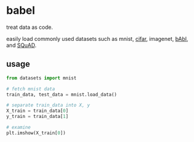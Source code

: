 # babel
treat data as code. 

easily load commonly used datasets such as mnist, [cifar](https://www.cs.toronto.edu/~kriz/cifar.html), imagenet, [bAbI](https://research.fb.com/downloads/babi/), and [SQuAD](https://rajpurkar.github.io/SQuAD-explorer/).

## usage
```python
from datasets import mnist

# fetch mnist data
train_data, test_data = mnist.load_data()  

# separate train_data into X, y
X_train = train_data[0]
y_train = train_data[1]

# examine
plt.imshow(X_train[0])
```
